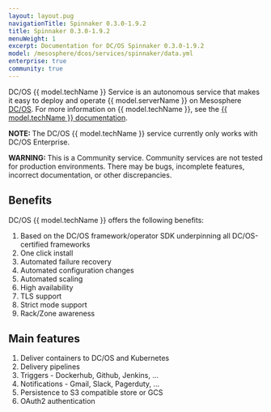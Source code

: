 ```yaml
---
layout: layout.pug
navigationTitle: Spinnaker 0.3.0-1.9.2
title: Spinnaker 0.3.0-1.9.2
menuWeight: 1
excerpt: Documentation for DC/OS Spinnaker 0.3.0-1.9.2
model: /mesosphere/dcos/services/spinnaker/data.yml
enterprise: true
community: true
---
```


DC/OS {{ model.techName }} Service is an autonomous service that makes it easy to deploy and operate {{ model.serverName }} on Mesosphere [DC/OS](https://mesosphere.com/product/). For more information on {{ model.techName }}, see the [{{ model.techName }} documentation](https://github.com/spinnaker/spinnaker).

<p class="message--note"><strong>NOTE: </strong>The DC/OS {{ model.techName }} service currently only works with DC/OS Enterprise.</p>

<p class="message--warning"><strong>WARNING: </strong>This is a Community service. Community services are not tested for production environments. There may be bugs, incomplete features, incorrect documentation, or other discrepancies.</p>

## Benefits
DC/OS {{ model.techName }} offers the following benefits:
1. Based on the DC/OS framework/operator SDK underpinning all DC/OS-certified frameworks
2. One click install
3. Automated failure recovery
4. Automated configuration changes
5. Automated scaling
6. High availability
7. TLS support
8. Strict mode support
9. Rack/Zone awareness

## Main features 
1. Deliver containers to DC/OS and Kubernetes
2. Delivery pipelines
3. Triggers - Dockerhub, Github, Jenkins, ...
4. Notifications - Gmail, Slack, Pagerduty, ...
5. Persistence to S3 compatible store or GCS
6. OAuth2 authentication

